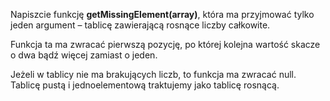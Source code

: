 Napiszcie funkcję **getMissingElement(array)**, która ma przyjmować tylko jeden argument – tablicę zawierającą rosnące liczby całkowite.

Funkcja ta ma zwracać pierwszą pozycję, po której kolejna wartość skacze o dwa bądź więcej zamiast o jeden.

Jeżeli w tablicy nie ma brakujących liczb, to funkcja ma zwracać null.
Tablicę pustą i jednoelementową traktujemy jako tablicę rosnącą.

